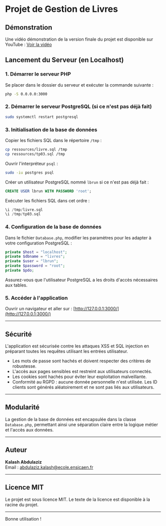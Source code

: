 # Projet de Gestion de Livres

## Démonstration
Une vidéo démonstration de la version finale du projet est disponible sur YouTube :
[Voir la vidéo](https://www.youtube.com/watch?v=nZAR38olOUw)

## Lancement du Serveur (en Localhost)
### 1. Démarrer le serveur PHP
Se placer dans le dossier du serveur et exécuter la commande suivante :
```bash
php -S 0.0.0.0:3000
```

### 2. Démarrer le serveur PostgreSQL (si ce n'est pas déjà fait)
```bash
sudo systemctl restart postgresql
```

### 3. Initialisation de la base de données
Copier les fichiers SQL dans le répertoire `/tmp` :
```bash
cp ressources/livre.sql /tmp
cp ressources/tp03.sql /tmp
```

Ouvrir l'interpréteur `psql` :
```bash
sudo -iu postgres psql
```

Créer un utilisateur PostgreSQL nommé `lbrun` si ce n'est pas déjà fait :
```sql
CREATE USER lbrun WITH PASSWORD 'root';
```

Exécuter les fichiers SQL dans cet ordre :
```sql
\i /tmp/livre.sql
\i /tmp/tp03.sql
```

### 4. Configuration de la base de données
Dans le fichier `Database.php`, modifier les paramètres pour les adapter à votre configuration PostgreSQL :
```php
private $host = "localhost"; 
private $dbname = "livres"; 
private $user = "lbrun"; 
private $password = "root"; 
private $pdo; 
```
Assurez-vous que l'utilisateur PostgreSQL a les droits d'accès nécessaires aux tables.

### 5. Accéder à l'application
Ouvrir un navigateur et aller sur :
[http://127.0.0.1:3000/](http://127.0.0.1:3000/)

---

## Sécurité
L'application est sécurisée contre les attaques XSS et SQL injection en préparant toutes les requêtes utilisant les entrées utilisateur.

- Les mots de passe sont hachés et doivent respecter des critères de robustesse.
- L'accès aux pages sensibles est restreint aux utilisateurs connectés.
- Les cookies sont hachés pour éviter leur exploitation malveillante.
- Conformité au RGPD : aucune donnée personnelle n'est utilisée. Les ID clients sont générés aléatoirement et ne sont pas liés aux utilisateurs.

---

## Modularité
La gestion de la base de données est encapsulée dans la classe `Database.php`, permettant ainsi une séparation claire entre la logique métier et l'accès aux données.

---

## Auteur
**Kalash Abdulaziz**  
Email : [abdulaziz.kalash@ecole.ensicaen.fr](mailto:abdulaziz.kalash@ecole.ensicaen.fr)

---

## Licence MIT
Le projet est sous licence MIT. Le texte de la licence est disponible à la racine du projet.

---

Bonne utilisation !

